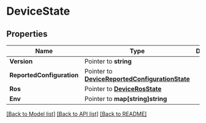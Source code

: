 # DeviceState

## Properties

Name | Type | Description | Notes
------------ | ------------- | ------------- | -------------
**Version** | Pointer to **string** |  | [optional] 
**ReportedConfiguration** | Pointer to [**DeviceReportedConfigurationState**](DeviceReportedConfigurationState.md) |  | [optional] 
**Ros** | Pointer to [**DeviceRosState**](DeviceRosState.md) |  | [optional] 
**Env** | Pointer to **map[string]string** |  | [optional] 

[[Back to Model list]](../README.md#documentation-for-models) [[Back to API list]](../README.md#documentation-for-api-endpoints) [[Back to README]](../README.md)


